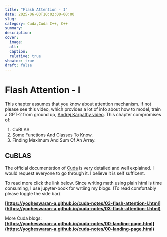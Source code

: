 ```yaml
---
title: "Flash Attention - I"
date: 2025-06-03T10:02:00+00:00
slug: 
category: Cuda,Cuda C++, C++
summary:
description:
cover:
  image: 
  alt:
  caption:
  relative: true
showtoc: true
draft: false
---
```

# Flash Attention - I
This chapter assumes that you know about attention mechanism. If not please see this video, which provides a lot of info about how to model, train a GPT-2 from ground up, [Andrej Karpathy video](https://www.youtube.com/watch?v=l8pRSuU81PU).
This chapter compromises of:
1) CuBLAS.
2) Some Functions And Classes To Know.
3) Finding Maximum And Sum Of An Array.

## CuBLAS
The official documentation of [Cuda](https://docs.nvidia.com/cuda/cublas/) is very detailed and well explained. I would request everyone to go through it. I believe it is self sufficent. 



To read more click the link below. Since writing math using plain html is time consuming, I use jupyter-book for wrtiing my blogs.
(To read comfortably please toggle the side  bar)      

**[https://yogheswaran-a.github.io/cuda-notes/03-flash-attention-I.html](https://yogheswaran-a.github.io/cuda-notes/03-flash-attention-I.html)** 

More Cuda blogs:   
**[https://yogheswaran-a.github.io/cuda-notes/00-landing-page.html](https://yogheswaran-a.github.io/cuda-notes/00-landing-page.html)**